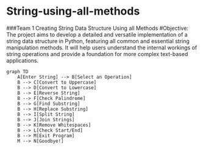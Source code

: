 # String-using-all-methods
###Team 1 Creating String Data Structure Using all Methods
#Objective: The project aims to develop a detailed and versatile implementation of a string data structure in Python, featuring all common and essential string manipulation methods. It will help users understand the internal workings of string operations and provide a foundation for more complex text-based applications.

```mermaid
graph TD
    A[Enter String] --> B[Select an Operation]
    B --> C[Convert to Uppercase]
    B --> D[Convert to Lowercase]
    B --> E[Reverse String]
    B --> F[Check Palindrome]
    B --> G[Find Substring]
    B --> H[Replace Substring]
    B --> I[Split String]
    B --> J[Join Strings]
    B --> K[Remove Whitespaces]
    B --> L[Check Start/End]
    B --> M[Exit Program]
    M --> N[Goodbye!]

